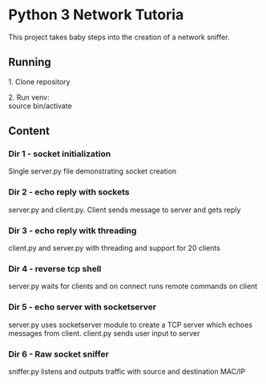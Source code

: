 <h1>Python 3 Network Tutoria</h1>

This project takes baby steps into the creation of a network sniffer.

<h2>Running</h2>

<p>1. Clone repository</p>
<p>2. Run venv:<br /> source bin/activate</p>

<h2>Content</h2>

<h3>Dir 1 - socket initialization</h3>
<p>Single server.py file demonstrating socket creation</p>

<h3>Dir 2 - echo reply with sockets</h3>
<p>server.py and client.py. Client sends message to server and gets reply</p>

<h3>Dir 3 - echo reply witk threading</h3>
<p>client.py and server.py with threading and support for 20 clients</p>

<h3>Dir 4 - reverse tcp shell</h3>
<p>server.py waits for clients and on connect runs remote commands on client</p>

<h3>Dir 5 - echo server with socketserver</h3>
<p>server.py uses socketserver module to create a TCP server which echoes messages from client. client.py sends user input to server</p>

<h3>Dir 6 - Raw socket sniffer</h3>
<p>sniffer.py listens and outputs traffic with source and destination MAC/IP</p>